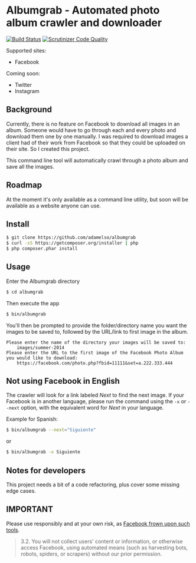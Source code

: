 Albumgrab - Automated photo album crawler and downloader
========================================================

[![Build Status](https://travis-ci.org/adamelso/albumgrab.svg)](https://travis-ci.org/adamelso/albumgrab)
[![Scrutinizer Code Quality](https://scrutinizer-ci.com/g/adamelso/albumgrab/badges/quality-score.png?b=master)](https://scrutinizer-ci.com/g/adamelso/albumgrab/?branch=master)

Supported sites:

  * Facebook

Coming soon:

  * Twitter
  * Instagram


Background
----------

Currently, there is no feature on Facebook to download all images in an album.
Someone would have to go through each and every photo and download them
one by one manually. I was required to download images a client had of their work
from Facebook so that they could be uploaded on their site. So I created this project.

This command line tool will automatically crawl through a photo album and save all the images.


Roadmap
-------

At the moment it's only available as a command line utility, but soon will be available as a website anyone can use.


Install
-------

```bash
$ git clone https://github.com/adamelso/albumgrab
$ curl -sS https://getcomposer.org/installer | php
$ php composer.phar install
```

Usage
-----

Enter the Albumgrab directory

```bash
$ cd albumgrab
```

Then execute the app

```bash
$ bin/albumgrab
```

You'll then be prompted to provide the folder/directory name you want the images to be saved to, followed by the URL/link to first image in the album.

    Please enter the name of the directory your images will be saved to:
        images/summer-2014
    Please enter the URL to the first image of the Facebook Photo Album you would like to download:
        https://facebook.com/photo.php?fbid=11111&set=a.222.333.444


Not using Facebook in English
-----------------------------

The crawler will look for a link labeled _Next_ to find the next image.
If your Facebook is in another language, please run the command using
the `-x` or `--next` option, with the equivalent word for _Next_ in
your language.

Example for Spanish:

```bash
$ bin/albumgrab --next="Siguiente"
```

or

```bash
$ bin/albumgrab -x Siguiente
```


Notes for developers
--------------------

This project needs a bit of a code refactoring, plus cover some missing edge cases.


IMPORTANT
---------

Please use responsibly and at your own risk, as [Facebook frown upon such tools](https://www.facebook.com/terms.php?ref=pf).

> 3.2. You will not collect users' content or information, or otherwise access Facebook, using automated means (such as harvesting bots, robots, spiders, or scrapers) without our prior permission.

